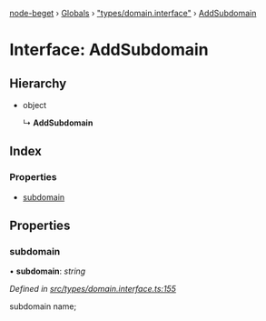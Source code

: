 [node-beget](../README.md) › [Globals](../globals.md) › ["types/domain.interface"](../modules/_types_domain_interface_.md) › [AddSubdomain](_types_domain_interface_.addsubdomain.md)

# Interface: AddSubdomain

## Hierarchy

* object

  ↳ **AddSubdomain**

## Index

### Properties

* [subdomain](_types_domain_interface_.addsubdomain.md#subdomain)

## Properties

###  subdomain

• **subdomain**: *string*

*Defined in [src/types/domain.interface.ts:155](https://github.com/olehcambel/node-beget/blob/9994d31/src/types/domain.interface.ts#L155)*

subdomain name;
